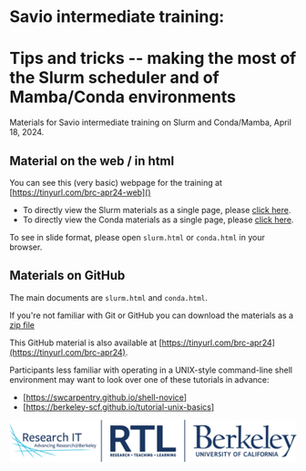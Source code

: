 # Savio intermediate training: 
# Tips and tricks -- making the most of the Slurm scheduler and of Mamba/Conda environments

Materials for Savio intermediate training on Slurm and Conda/Mamba, April 18, 2024.

## Material on the web / in html

You can see this (very basic) webpage for the training at [https://tinyurl.com/brc-apr24-web]()

  - To directly view the Slurm materials as a single page, please [click here](https://htmlpreview.github.io/?https://github.com/ucb-rit/savio-training-slurm-conda-spring-2024/blob/main/slurm.html).
  - To directly view the Conda materials as a single page, please [click here](https://htmlpreview.github.io/?https://github.com/ucb-rit/savio-training-slurm-conda-spring-2024/blob/main/conda.html).
  
To see in slide format, please open `slurm.html` or `conda.html` in your browser.

## Materials on GitHub

The main documents are `slurm.html` and `conda.html`.

If you're not familiar with Git or GitHub you can download the materials as a [zip file](https://github.com/ucb-rit/savio-training-slurm-conda-spring-2024/archive/main.zip)

This GitHub material is also available at [https://tinyurl.com/brc-apr24](https://tinyurl.com/brc-apr24).

Participants less familiar with operating in a UNIX-style command-line shell environment may want to look over one of these tutorials in advance:

- [https://swcarpentry.github.io/shell-novice]
- [https://berkeley-scf.github.io/tutorial-unix-basics]

<center><img src="rit-logo.png"></center>
